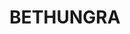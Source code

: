 ---
lastmod: '2025-04-06T06:05:20+00:00'
latitude: -34.714515
layout: suburb
longitude: 147.896911
postcode: '2590'
state: NSW
title: BETHUNGRA
url: /nsw/bethungra/
---